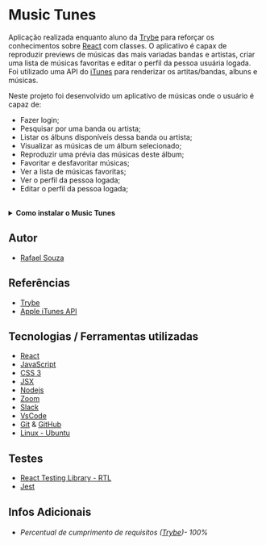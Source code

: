 # Music Tunes

Aplicação realizada enquanto aluno da [Trybe](https://www.betrybe.com/) para reforçar os conhecimentos sobre [React](https://pt-br.reactjs.org/) com classes.
O aplicativo é capax de reproduzir previews de músicas das mais variadas bandas e artistas, criar uma lista de músicas favoritas e editar o perfil da pessoa usuária logada.
Foi utilizado uma API do [iTunes](https://developer.apple.com/library/archive/documentation/AudioVideo/Conceptual/iTuneSearchAPI/index.html) para renderizar os artitas/bandas, albuns e músicas.

Neste projeto foi desenvolvido um aplicativo de músicas onde o usuário é capaz de:

- Fazer login;
- Pesquisar por uma banda ou artista;
- Listar os álbuns disponíveis dessa banda ou artista;
- Visualizar as músicas de um álbum selecionado;
- Reproduzir uma prévia das músicas deste álbum;
- Favoritar e desfavoritar músicas;
- Ver a lista de músicas favoritas;
- Ver o perfil da pessoa logada;
- Editar o perfil da pessoa logada;

<br>

<details>
  <summary><strong>Como instalar o Music Tunes</strong></summary><br />

## Instalação 

<br>

- Clone o repositório `git@github.com:Rafael-Souza-97/music-tunes.git`:

```bash
git clone git@github.com:Rafael-Souza-97/music-tunes.git
```

<br>

- Entre na pasta do repositório que você acabou de clonar:

```bash
cd music-tunes
```

<br>

 - Instale as depëndencias, caso necessário, com `npm install`:

```bash
npm install
```

<hr>

### Scripts

 - Execute a aplicação com  com `npm start`:
  > Executará a aplicação em modo de desenvolvimento.
 
```bash
npm start
```

Abra [http://localhost:3000](http://localhost:3000) no seu navegador para visualiza-lo.

<hr>
<br>

</details>

## Autor

- [Rafael Souza](https://github.com/Rafael-Souza-97)

## Referências

 - [Trybe](https://www.betrybe.com/)
 - [Apple iTunes API](https://developer.apple.com/library/archive/documentation/AudioVideo/Conceptual/iTuneSearchAPI/index.html)

## Tecnologias / Ferramentas utilizadas

- [React](https://pt-br.reactjs.org/)
- [JavaScript](https://www.javascript.com/)
- [CSS 3](https://www.w3.org/Style/CSS/Overview.en.html)
- [JSX](https://pt-br.reactjs.org/docs/introducing-jsx.html)
- [Nodejs](https://nodejs.org/en/)
- [Zoom](https://zoom.us/)
- [Slack](https://slack.com/intl/pt-br/)
- [VsCode](https://code.visualstudio.com/)
- [Git](https://git-scm.com/) & [GitHub](https://github.com/)
- [Linux - Ubuntu](https://ubuntu.com/)

## Testes

- [React Testing Library - RTL](https://testing-library.com/docs/react-testing-library/intro/)
- [Jest](https://jestjs.io/pt-BR/)

## Infos Adicionais

- ###### Percentual de cumprimento de requisitos ([Trybe](https://www.betrybe.com/))- 100%
<!--- - ###### Percentual de cumprimento de requisitos totais da ([Trybe](https://www.betrybe.com/))- 75% --->
